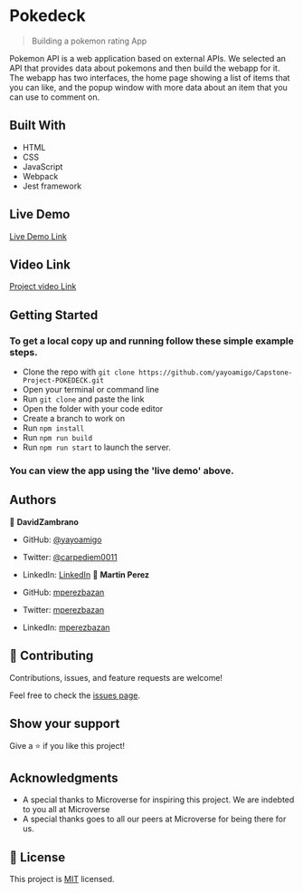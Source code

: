 # Pokedeck

> Building a pokemon rating App


Pokemon API is a web application based on external APIs. We selected an API that provides data about pokemons and then build the webapp for it. The webapp has two interfaces, the home page showing a list of items that you can like, and the popup window with more data about an item that you can use to comment on.




## Built With

- HTML
- CSS
- JavaScript
- Webpack
- Jest framework

## Live Demo

[Live Demo Link](https://miftah1991.github.io/Pokemon/dist)

## Video Link

[Project video Link](https://)

## Getting Started

### To get a local copy up and running follow these simple example steps.

- Clone the repo with `git clone https://github.com/yayoamigo/Capstone-Project-POKEDECK.git`
- Open your terminal or command line
- Run `git clone` and paste the link
- Open the folder with your code editor
- Create a branch to work on
- Run `npm install`
- Run `npm run build`
- Run `npm run start` to launch the server.

### You can view the app using the 'live demo' above.

## Authors

👤 **DavidZambrano**

- GitHub: [@yayoamigo](https://github.com/yayoamigo)
- Twitter: [@carpediem0011](https://twitter.com/carpediem0011)
- LinkedIn: [LinkedIn](https://www.linkedin.com/in/david-zambrano-corral-b87a4198/)
👤 **Martin Perez**

- GitHub: [mperezbazan](https://github.com/mperezbazan)
- Twitter: [mperezbazan](https://twitter.com/mperezbazan)
- LinkedIn: [mperezbazan](https://www.linkedin.com/in/mperezbazan)


## 🤝 Contributing

Contributions, issues, and feature requests are welcome!

Feel free to check the [issues page](https://github.com/yayoamigo/Capstone-Project-POKEDECK/issues).

## Show your support

Give a ⭐️ if you like this project!

## Acknowledgments

- A special thanks to Microverse for inspiring this project. We are indebted to you all at Microverse
- A special thanks goes to all our peers at Microverse for being there for us.

## 📝 License

This project is [MIT](/) licensed.
